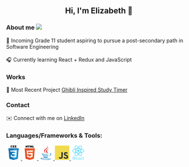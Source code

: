 <h2 align="center">Hi, I'm Elizabeth 👋</h2>


### About me <img src="https://user-images.githubusercontent.com/124085316/232653505-5dc9c01d-bd7b-49a9-9359-0f179cdec75d.png" width="50">
🌱 Incoming Grade 11 student aspiring to pursue a post-secondary path in Software Engineering <br></br>
🎧 Currently learning React + Redux and JavaScript 

### Works
🪷 Most Recent Project [Ghibli Inspired Study Timer](https://elizabeths-pomodoro.netlify.app)

### Contact
✉️ Connect with me on <a href="https://www.linkedin.com/in/elizabeth-cay-8217ba261/">LinkedIn</a>

<h3 align="left">Languages/Frameworks & Tools:</h3>
<p align="left"> <a href="https://www.w3schools.com/css/" target="_blank" rel="noreferrer"> <img src="https://raw.githubusercontent.com/devicons/devicon/master/icons/css3/css3-original-wordmark.svg" alt="css3" width="40" height="40"/> </a> <a href="https://www.w3.org/html/" target="_blank" rel="noreferrer"> <img src="https://raw.githubusercontent.com/devicons/devicon/master/icons/html5/html5-original-wordmark.svg" alt="html5" width="40" height="40"/> </a> <a href="https://www.java.com" target="_blank" rel="noreferrer"> <img src="https://raw.githubusercontent.com/devicons/devicon/master/icons/java/java-original.svg" alt="java" width="40" height="40"/> </a> <a href="https://developer.mozilla.org/en-US/docs/Web/JavaScript" target="_blank" rel="noreferrer"> <img src="https://raw.githubusercontent.com/devicons/devicon/master/icons/javascript/javascript-original.svg" alt="javascript" width="40" height="40"/> </a> <a href="https://reactjs.org/" target="_blank" rel="noreferrer"> <img src="https://raw.githubusercontent.com/devicons/devicon/master/icons/react/react-original-wordmark.svg" alt="react" width="40" height="40"/> </a> </p>
